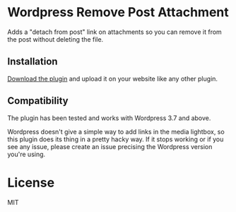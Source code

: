 # Wordpress Remove Post Attachment

Adds a "detach from post" link on attachments so you can remove it from the post without deleting the file.

## Installation

[Download the plugin](https://github.com/romainberger/wordpress-remove-post-attachment/archive/master.zip) and upload it on your website like any other plugin.

## Compatibility

The plugin has been tested and works with Wordpress 3.7 and above.

Wordpress doesn't give a simple way to add links in the media lightbox, so this plugin does its thing in a pretty hacky way. If it stops working or if you see any issue, please create an issue precising the Wordpress version you're using.

# License

MIT
